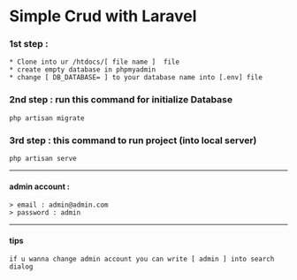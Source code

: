 # Simple Crud with Laravel

### 1st step : 
    * Clone into ur /htdocs/[ file name ]  file
    * create empty database in phpmyadmin
    * change [ DB_DATABASE= ] to your database name into [.env] file
### 2nd step : run this command for initialize Database 
    php artisan migrate
### 3rd step : this command to run project (into local server)
    php artisan serve
------------------------------------------------------------
#### admin account : 
    > email : admin@admin.com
    > password : admin
    
-------------------------------------------------------------
#### tips
    if u wanna change admin account you can write [ admin ] into search dialog

